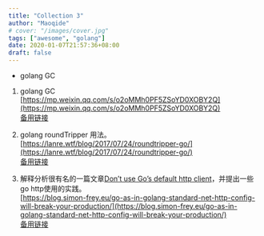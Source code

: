 ```yaml
---
title: "Collection 3"
author: "Maoqide"
# cover: "/images/cover.jpg"
tags: ["awesome", "golang"]
date: 2020-01-07T21:57:36+08:00
draft: false
---
```


- golang GC    

<!--more-->
1. golang GC    
   [https://mp.weixin.qq.com/s/o2oMMh0PF5ZSoYD0XOBY2Q](https://mp.weixin.qq.com/s/o2oMMh0PF5ZSoYD0XOBY2Q)    
   [备用链接](https://www.evernote.com/shard/s499/u/0/sh/74bc6f6b-fa5b-46ae-a11a-6bcee8f6d461/1c08bd3693615b631cb22371fa244608)  

2. golang roundTripper 用法。    
   [https://lanre.wtf/blog/2017/07/24/roundtripper-go/](https://lanre.wtf/blog/2017/07/24/roundtripper-go/)    
   [备用链接](https://www.evernote.com/shard/s499/u/0/sh/b87ba2d5-4738-4a4d-8769-1ab7337bd41e/111769c8afb4d9ae6cb28739149f3d15)    

3. 解释分析很有名的一篇文章[Don’t use Go’s default http client](https://medium.com/@nate510/don-t-use-go-s-default-http-client-4804cb19f779)，并提出一些go http使用的实践。    
   [https://blog.simon-frey.eu/go-as-in-golang-standard-net-http-config-will-break-your-production/](https://blog.simon-frey.eu/go-as-in-golang-standard-net-http-config-will-break-your-production/)    
   [备用链接](https://www.evernote.com/shard/s499/u/0/sh/a7fcb8d9-e90c-42b8-95dd-f451cad6703a/f69ee451d44edcb1b5749b712549932a)    

